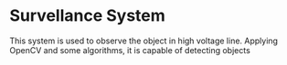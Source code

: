 # **Survellance System**
 This system is used to observe the object in high voltage line. Applying OpenCV and some algorithms, it is capable of detecting objects
 
